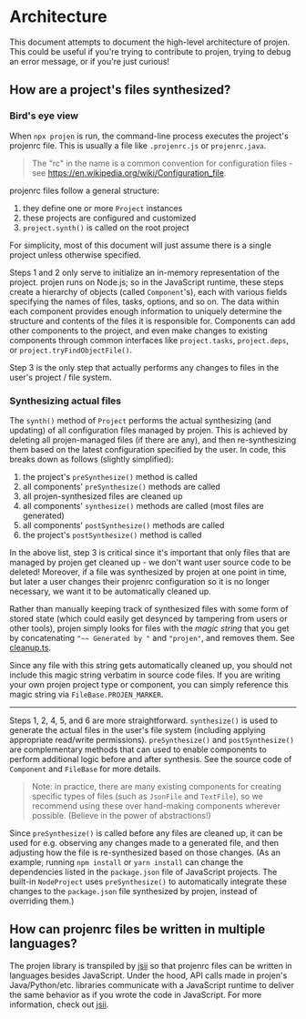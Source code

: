 # Architecture

This document attempts to document the high-level architecture of projen. This
could be useful if you're trying to contribute to projen, trying to debug an
error message, or if you're just curious!

## How are a project's files synthesized?

### Bird's eye view

When `npx projen` is run, the command-line process executes the project's
projenrc file. This is usually a file like `.projenrc.js` or `projenrc.java`.

> The "rc" in the name is a common convention for configuration files - see
https://en.wikipedia.org/wiki/Configuration_file.

projenrc files follow a general structure:

1. they define one or more `Project` instances
2. these projects are configured and customized
3. `project.synth()` is called on the root project

For simplicity, most of this document will just assume there is a single project
unless otherwise specified.

Steps 1 and 2 only serve to initialize an in-memory representation of the
project. projen runs on Node.js; so in the JavaScript runtime, these steps
create a hierarchy of objects (called `Component`'s), each with various fields
specifying the names of files, tasks, options, and so on. The data within each
component provides enough information to uniquely determine the structure and
contents of the files it is responsible for. Components can add other components
to the project, and even make changes to existing components through common
interfaces like `project.tasks`, `project.deps`, or
`project.tryFindObjectFile()`.

Step 3 is the only step that actually performs any changes to files in the
user's project / file system.

### Synthesizing actual files

The `synth()` method of `Project` performs the actual synthesizing (and
updating) of all configuration files managed by projen. This is achieved by
deleting all projen-managed files (if there are any), and then re-synthesizing
them based on the latest configuration specified by the user. In code, this
breaks down as follows (slightly simplified):

1. the project's `preSynthesize()` method is called
2. all components' `preSynthesize()` methods are called
3. all projen-synthesized files are cleaned up
4. all components' `synthesize()` methods are called (most files are generated)
5. all components' `postSynthesize()` methods are called
6. the project's `postSynthesize()` method is called

In the above list, step 3 is critical since it's important that only files that
are managed by projen get cleaned up - we don't want user source code to be
deleted! Moreover, if a file was synthesized by projen at one point in time, but
later a user changes their projenrc configuration so it is no longer necessary,
we want it to be automatically cleaned up.

Rather than manually keeping track of synthesized files with some form of stored
state (which could easily get desynced by tampering from users or other tools),
projen simply looks for files with the _magic string_ that you get by
concatenating `"~~ Generated by "` and `"projen"`, and removes them. See
[cleanup.ts](src/cleanup.ts).

Since any file with this string gets automatically cleaned up, you should not
include this magic string verbatim in source code files. If you are writing your
own projen project type or component, you can simply reference this magic string
via `FileBase.PROJEN_MARKER`.

----

Steps 1, 2, 4, 5, and 6 are more straightforward. `synthesize()` is used to
generate the actual files in the user's file system (including applying
appropriate read/write permissions). `preSynthesize()` and `postSynthesize()`
are complementary methods that can used to enable components to perform
additional logic before and after synthesis. See the source code of `Component`
and `FileBase` for more details.

> Note: in practice, there are many existing components for creating specific
> types of files (such as `JsonFile` and `TextFile`), so we recommend using
> these over hand-making components wherever possible. (Believe in the power of
> abstractions!)

Since `preSynthesize()` is called before any files are cleaned up, it can be
used for e.g. observing any changes made to a generated file, and then adjusting
how the file is re-synthesized based on those changes. (As an example, running
`npm install` or `yarn install` can change the dependencies listed in the
`package.json` file of JavaScript projects. The built-in `NodeProject` uses
`preSynthesize()` to automatically integrate these changes to the `package.json`
file synthesized by projen, instead of overriding them.)

## How can projenrc files be written in multiple languages?

The projen library is transpiled by [jsii](https://github.com/aws/jsii) so that
projenrc files can be written in languages besides JavaScript. Under the hood,
API calls made in projen's  Java/Python/etc. libraries communicate with a
JavaScript runtime to deliver the same behavior as if you wrote the code in
JavaScript. For more information, check out [jsii](https://github.com/aws/jsii).
